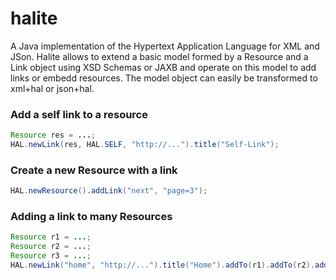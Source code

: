 halite
======

A Java implementation of the Hypertext Application Language for XML and JSon.
Halite allows to extend a basic model formed by a Resource and a Link object using XSD Schemas or JAXB and
operate on this model to add links or embedd resources. The model object can easily be transformed to xml+hal or 
json+hal.

### Add a self link to a resource
```java
Resource res = ...; 
HAL.newLink(res, HAL.SELF, "http://...").title("Self-Link");
```

### Create a new Resource with a link
```java
HAL.newResource().addLink("next", "page=3");
``` 

### Adding a link to many Resources
```java
Resource r1 = ...;
Resource r2 = ...;
Resource r3 = ...;
HAL.newLink("home", "http://...").title("Home").addTo(r1).addTo(r2).addTo(r3);
```
